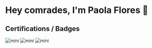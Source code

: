 # Hey comrades, I'm Paola Flores 👋


## Certifications / Badges
![mini](https://user-images.githubusercontent.com/99099314/222854144-6198206a-261e-41b7-87a6-d5f4b93129d5.png)
![mini](https://user-images.githubusercontent.com/99099314/222854176-d78b2b6a-b355-4f71-9a62-1cce14d184d2.png)
![mini](https://user-images.githubusercontent.com/99099314/222854202-519690b2-8449-4d21-a2a5-9f9546c5e621.png)



